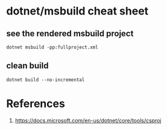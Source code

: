 # dotnet/msbuild cheat sheet

## see the rendered msbuild project
`dotnet msbuild -pp:fullproject.xml`

## clean build
`dotnet build --no-incremental`

# References
1. https://docs.microsoft.com/en-us/dotnet/core/tools/csproj

